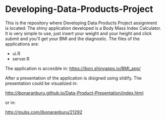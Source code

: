 Developing-Data-Products-Project
================================

This is the repository where Developing Data Products Project assignment is located:
The shiny application developed is a Body Mass Index Calculator.
It is very simple to use, just insert your weight and your height and click submit and you'll get your BMI and the diagnostic.
The files of the applications are:
* ui.R
* server.R

The application is accesible in: https://ibon.shinyapps.io/BMI_app/

After a presentation of the application is disigned using slidify. The presentation could be visualized in:

http://ibonaranburu.github.io/Data-Product-Presentation/index.html

or in:

http://rpubs.com/ibonaranburu/21292
